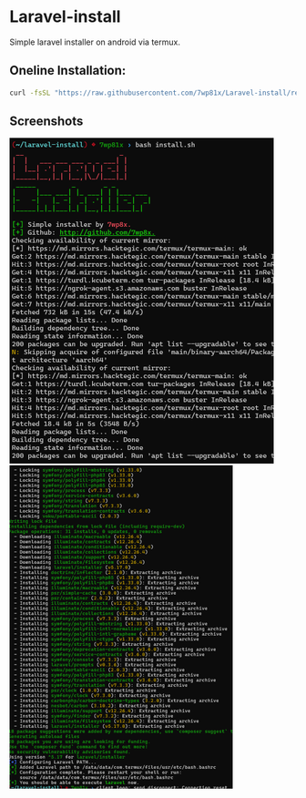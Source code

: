 # Laravel-install
Simple laravel installer on android via termux.
## Oneline Installation:
```bash
curl -fsSL "https://raw.githubusercontent.com/7wp81x/Laravel-install/refs/heads/main/install.sh" | bash
```

## Screenshots
![Installer Screenshot](screenshot.png)
![Installer Screenshot](screenshot1.png)
